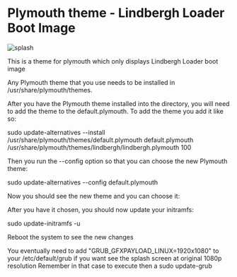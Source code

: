 # Plymouth theme - Lindbergh Loader Boot Image

![splash](https://github.com/user-attachments/assets/9956b880-6d12-4f41-b93a-fc88c53f3bc6)

This is a theme for plymouth which only displays Lindbergh Loader boot image

Any Plymouth theme that you use needs to be installed in /usr/share/plymouth/themes.

After you have the Plymouth theme installed into the directory, you will need to add the theme to the default.plymouth. To add the theme you add it like so:

sudo update-alternatives --install /usr/share/plymouth/themes/default.plymouth default.plymouth /usr/share/plymouth/themes/lindbergh/lindbergh.plymouth 100

Then you run the --config option so that you can choose the new Plymouth theme:

sudo update-alternatives --config default.plymouth

Now you should see the new theme and you can choose it:

After you have it chosen, you should now update your initramfs:

sudo update-initramfs -u

Reboot the system to see the new changes

You eventually need to add "GRUB_GFXPAYLOAD_LINUX=1920x1080" to your /etc/default/grub if you want see the splash screen at original 1080p resolution
Remember in that case to execute then a sudo update-grub 

